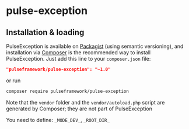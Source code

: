 # pulse-exception

## Installation & loading
PulseException is available on [Packagist](https://packagist.org/packages/pulseframework/pulse-exception) (using semantic versioning), and installation via [Composer](https://getcomposer.org) is the recommended way to install PulseException. Just add this line to your `composer.json` file:

```json
"pulseframework/pulse-exception": "~1.0"
```

or run

```sh
composer require pulseframework/pulse-exception
```

Note that the `vendor` folder and the `vendor/autoload.php` script are generated by Composer; they are not part of PulseException

You need to define: `_MODE_DEV_`, `_ROOT_DIR_`
